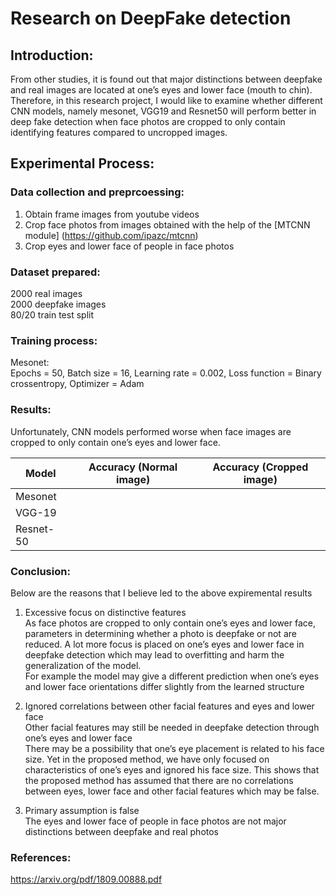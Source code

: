 # Research on DeepFake detection 

## Introduction:
From other studies, it is found out that major distinctions between deepfake and real images are located at one’s eyes and lower face (mouth to chin). 
Therefore, in this research project, I would like to examine whether different CNN models, namely mesonet, VGG19 and Resnet50 will perform better in deep fake detection when face photos are cropped to only contain identifying features compared to uncropped images. 


## Experimental Process:

### Data collection and preprcoessing: 
1) Obtain frame images from youtube videos
2) Crop face photos from images obtained with the help of the [MTCNN module] (https://github.com/ipazc/mtcnn)
3) Crop eyes and lower face of people in face photos 

### Dataset prepared:  <br />
2000 real images  <br />
2000 deepfake images  <br />
80/20 train test split 


### Training process: 
Mesonet:  <br />
Epochs = 50, Batch size = 16, Learning rate = 0.002, Loss function = Binary crossentropy, Optimizer = Adam 




### Results: 
Unfortunately, CNN models performed worse when face images are cropped to only contain one’s eyes and lower face.

|     Model     |   Accuracy (Normal image)   |   Accuracy (Cropped image)  |
| ------------- | --------------------------- | --------------------------- |
|    Mesonet    |                             |                             |
|    VGG-19     |                             |                             |
|   Resnet-50   |                             |                             |

### Conclusion:
Below are the reasons that I believe led to the above expiremental results 
1) Excessive focus on distinctive features <br />
As face photos are cropped to only contain one’s eyes and lower face, parameters in determining whether a photo is deepfake or not are reduced. A lot more focus is placed on one’s eyes and lower face in deepfake detection which may lead to overfitting and harm the generalization of the model.   <br />
For example the model may give a different prediction when one’s eyes and lower face orientations differ slightly from the learned structure 

2) Ignored correlations between other facial features and eyes and lower face <br />
Other facial features may still be needed in deepfake detection through one’s eyes and lower face <br />
There may be a possibility that one’s eye placement is related to his face size. Yet in the proposed method, we have only focused on characteristics of one’s eyes and ignored his face size. This shows that the proposed method has assumed that there are no correlations between eyes, lower face and other facial features which may be false. 

3) Primary assumption is false <br />
The eyes and lower face of people in face photos are not major distinctions between deepfake and real photos 


### References:
https://arxiv.org/pdf/1809.00888.pdf
